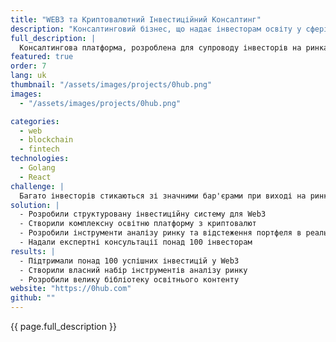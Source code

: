 ```yaml
---
title: "WEB3 та Криптовалютний Інвестиційний Консалтинг"
description: "Консалтинговий бізнес, що надає інвесторам освіту у сфері WEB3 та можливості криптовалютного обміну"
full_description: |
  Консалтингова платформа, розроблена для супроводу інвесторів на ринках Web3 та криптовалют через індивідуальні інвестиційні стратегії, освітні ресурси та інструменти аналізу ринку. Zerohub поєднує експертизу в управлінні інвестиціями та Web3 для спрощення складних криптовалютних можливостей для інвесторів.
featured: true
order: 7
lang: uk
thumbnail: "/assets/images/projects/0hub.png"
images:
  - "/assets/images/projects/0hub.png"

categories:
  - web
  - blockchain
  - fintech
technologies:
  - Golang
  - React
challenge: |
  Багато інвесторів стикаються зі значними бар'єрами при виході на ринки Web3 та криптовалют, такими як брак знань, складні інвестиційні стратегії та швидко змінювані ринкові умови. Zerohub мав вирішити ці проблеми, запропонувавши структуровану, доступну платформу.
solution: |
  - Розробили структуровану інвестиційну систему для Web3
  - Створили комплексну освітню платформу з криптовалют
  - Розробили інструменти аналізу ринку та відстеження портфеля в реальному часі
  - Надали експертні консультації понад 100 інвесторам
results: |
  - Підтримали понад 100 успішних інвестицій у Web3
  - Створили власний набір інструментів аналізу ринку
  - Розробили велику бібліотеку освітнього контенту
website: "https://0hub.com"
github: ""
---
```


{{ page.full_description }}